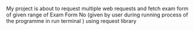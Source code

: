 My project is about to request multiple web requests and  fetch exam form of given range of Exam Form No (given by user during running process of the programme in run terminal ) using request library

